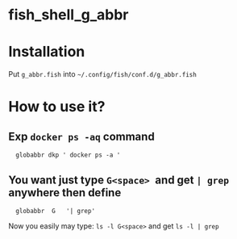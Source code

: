 # fish_shell_g_abbr

# Installation

Put `g_abbr.fish` into `~/.config/fish/conf.d/g_abbr.fish`

# How to use it?


## Exp `docker ps -aq` command 

```
  globabbr dkp ' docker ps -a '
```

## You want just type `G<space> `and get `| grep` anywhere then define

```
  globabbr  G   '| grep'
```

Now you easily may type:   `ls -l G<space>` and get `ls -l | grep` 

